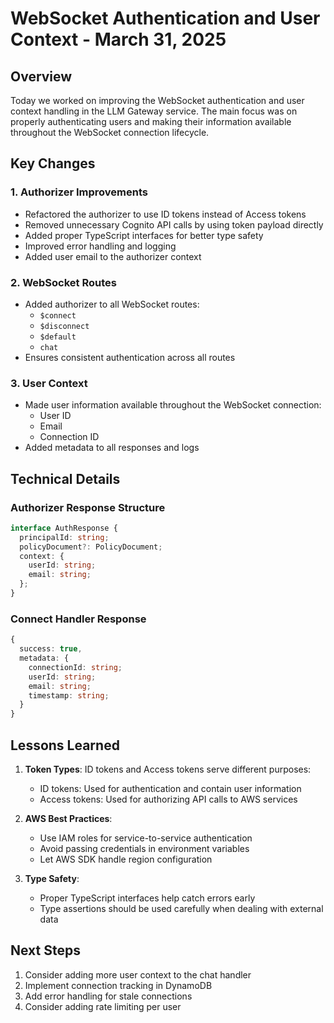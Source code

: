 # WebSocket Authentication and User Context - March 31, 2025

## Overview
Today we worked on improving the WebSocket authentication and user context handling in the LLM Gateway service. The main focus was on properly authenticating users and making their information available throughout the WebSocket connection lifecycle.

## Key Changes

### 1. Authorizer Improvements
- Refactored the authorizer to use ID tokens instead of Access tokens
- Removed unnecessary Cognito API calls by using token payload directly
- Added proper TypeScript interfaces for better type safety
- Improved error handling and logging
- Added user email to the authorizer context

### 2. WebSocket Routes
- Added authorizer to all WebSocket routes:
  - `$connect`
  - `$disconnect`
  - `$default`
  - `chat`
- Ensures consistent authentication across all routes

### 3. User Context
- Made user information available throughout the WebSocket connection:
  - User ID
  - Email
  - Connection ID
- Added metadata to all responses and logs

## Technical Details

### Authorizer Response Structure
```typescript
interface AuthResponse {
  principalId: string;
  policyDocument?: PolicyDocument;
  context: {
    userId: string;
    email: string;
  };
}
```

### Connect Handler Response
```typescript
{
  success: true,
  metadata: {
    connectionId: string;
    userId: string;
    email: string;
    timestamp: string;
  }
}
```

## Lessons Learned
1. **Token Types**: ID tokens and Access tokens serve different purposes:
   - ID tokens: Used for authentication and contain user information
   - Access tokens: Used for authorizing API calls to AWS services

2. **AWS Best Practices**:
   - Use IAM roles for service-to-service authentication
   - Avoid passing credentials in environment variables
   - Let AWS SDK handle region configuration

3. **Type Safety**:
   - Proper TypeScript interfaces help catch errors early
   - Type assertions should be used carefully when dealing with external data

## Next Steps
1. Consider adding more user context to the chat handler
2. Implement connection tracking in DynamoDB
3. Add error handling for stale connections
4. Consider adding rate limiting per user
